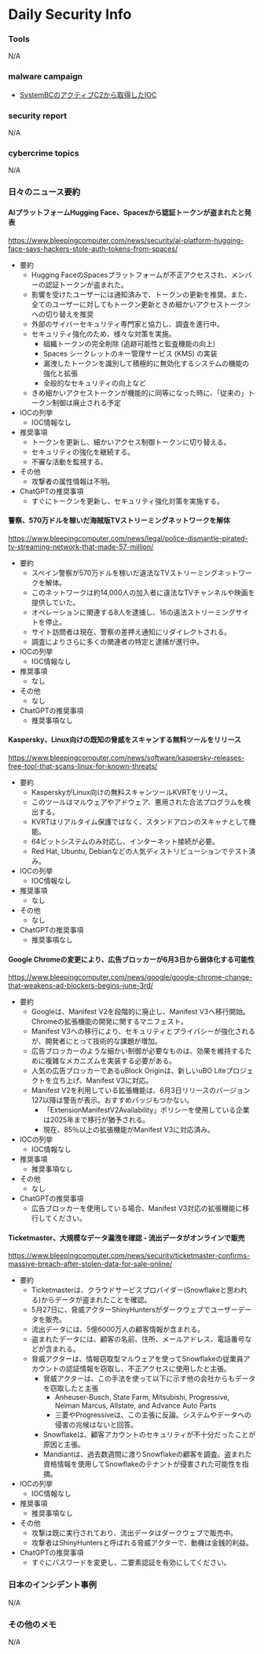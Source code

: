 # Daily Security Info

### Tools
N/A

### malware campaign
- [SystemBCのアクティブC2から取得したIOC](https://twitter.com/1ZRR4H/status/1797069219198017809)

### security report
N/A

### cybercrime topics
N/A

### 日々のニュース要約

#### AIプラットフォームHugging Face、Spacesから認証トークンが盗まれたと発表
https://www.bleepingcomputer.com/news/security/ai-platform-hugging-face-says-hackers-stole-auth-tokens-from-spaces/

- 要約
    - Hugging FaceのSpacesプラットフォームが不正アクセスされ、メンバーの認証トークンが盗まれた。
    - 影響を受けたユーザーには通知済みで、トークンの更新を推奨。また、全てのユーザーに対してもトークン更新ときめ細かいアクセストークンへの切り替えを推奨
    - 外部のサイバーセキュリティ専門家と協力し、調査を進行中。
    - セキュリティ強化のため、様々な対策を実施。
        - 組織トークンの完全削除 (追跡可能性と監査機能の向上)
        - Spaces シークレットのキー管理サービス (KMS) の実装
        - 漏洩したトークンを識別して積極的に無効化するシステムの機能の強化と拡張
        - 全般的なセキュリティの向上など
    - きめ細かいアクセストークンが機能的に同等になった時に、「従来の」トークン制御は廃止される予定
- IOCの列挙
    - IOC情報なし
- 推奨事項
    - トークンを更新し、細かいアクセス制御トークンに切り替える。
    - セキュリティの強化を継続する。
    - 不審な活動を監視する。
- その他
    - 攻撃者の属性情報は不明。
- ChatGPTの推奨事項
    - すぐにトークンを更新し、セキュリティ強化対策を実施する。

#### 警察、570万ドルを稼いだ海賊版TVストリーミングネットワークを解体
https://www.bleepingcomputer.com/news/legal/police-dismantle-pirated-tv-streaming-network-that-made-57-million/

- 要約
    - スペイン警察が570万ドルを稼いだ違法なTVストリーミングネットワークを解体。
    - このネットワークは約14,000人の加入者に違法なTVチャンネルや映画を提供していた。
    - オペレーションに関連する8人を逮捕し、16の違法ストリーミングサイトを停止。
    - サイト訪問者は現在、警察の差押え通知にリダイレクトされる。
    - 調査によりさらに多くの関連者の特定と逮捕が進行中。
- IOCの列挙
    - IOC情報なし
- 推奨事項
    - なし
- その他
    - なし
- ChatGPTの推奨事項
    - 推奨事項なし

#### Kaspersky、Linux向けの既知の脅威をスキャンする無料ツールをリリース
https://www.bleepingcomputer.com/news/software/kaspersky-releases-free-tool-that-scans-linux-for-known-threats/

- 要約
    - KasperskyがLinux向けの無料スキャンツールKVRTをリリース。
    - このツールはマルウェアやアドウェア、悪用された合法プログラムを検出する。
    - KVRTはリアルタイム保護ではなく、スタンドアロンのスキャナとして機能。
    - 64ビットシステムのみ対応し、インターネット接続が必要。
    - Red Hat, Ubuntu, Debianなどの人気ディストリビューションでテスト済み。
- IOCの列挙
    - IOC情報なし
- 推奨事項
    - なし
- その他
    - なし
- ChatGPTの推奨事項
    - 推奨事項なし

#### Google Chromeの変更により、広告ブロッカーが6月3日から弱体化する可能性
https://www.bleepingcomputer.com/news/google/google-chrome-change-that-weakens-ad-blockers-begins-june-3rd/

- 要約
    - Googleは、Manifest V2を段階的に廃止し、Manifest V3へ移行開始。Chromeの拡張機能の開発に関するマニフェスト。
    - Manifest V3への移行により、セキュリティとプライバシーが強化されるが、開発者にとって技術的な課題が増加。
    - 広告ブロッカーのような細かい制御が必要なものは、効果を維持するために複雑なメカニズムを実装する必要がある。
    - 人気の広告ブロッカーであるuBlock Originは、新しいuBO Liteプロジェクトを立ち上げ、Manifest V3に対応。
    - Manifest V2を利用している拡張機能は、6月3日リリースのバージョン127以降は警告が表示。おすすめバッジもつかない。
        - 「ExtensionManifestV2Availability」ポリシーを使用している企業は2025年まで移行が猶予される。
        - 現在、85％以上の拡張機能がManifest V3に対応済み。
- IOCの列挙
    - IOC情報なし
- 推奨事項
    - 推奨事項なし
- その他
    - なし
- ChatGPTの推奨事項
    - 広告ブロッカーを使用している場合、Manifest V3対応の拡張機能に移行してください。

#### Ticketmaster、大規模なデータ漏洩を確認 - 流出データがオンラインで販売
https://www.bleepingcomputer.com/news/security/ticketmaster-confirms-massive-breach-after-stolen-data-for-sale-online/

- 要約
    - Ticketmasterは、クラウドサービスプロバイダー(Snowflakeと思われる)からデータが盗まれたことを確認。
    - 5月27日に、脅威アクターShinyHuntersがダークウェブでユーザーデータを販売。
    - 流出データには、5億6000万人の顧客情報が含まれる。
    - 盗まれたデータには、顧客の名前、住所、メールアドレス、電話番号などが含まれる。
    - 脅威アクターは、情報窃取型マルウェアを使ってSnowflakeの従業員アカウントの認証情報を窃取し、不正アクセスに使用したと主張。
        - 脅威アクターは、この手法を使って以下に示す他の会社からもデータを窃取したと主張
            - Anheuser-Busch, State Farm, Mitsubishi, Progressive, Neiman Marcus, Allstate, and Advance Auto Parts
            - 三菱やProgressiveは、この主張に反論。システムやデータへの侵害の兆候はないと回答。
        - Snowflakeは、顧客アカウントのセキュリティが不十分だったことが原因と主張。
        - Mandiantは、過去数週間に渡りSnowflakeの顧客を調査。盗まれた資格情報を使用してSnowflakeのテナントが侵害された可能性を指摘。
- IOCの列挙
    - IOC情報なし
- 推奨事項
    - 推奨事項なし
- その他
    - 攻撃は既に実行されており、流出データはダークウェブで販売中。
    - 攻撃者はShinyHuntersと呼ばれる脅威アクターで、動機は金銭的利益。
- ChatGPTの推奨事項
    - すぐにパスワードを変更し、二要素認証を有効にしてください。

### 日本のインシデント事例
N/A

### その他のメモ
N/A